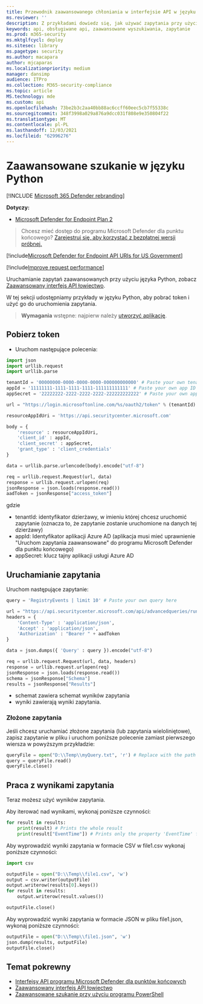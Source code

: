 ```yaml
---
title: Przewodnik zaawansowanego chłoniania w interfejsie API w języku Python
ms.reviewer: ''
description: Z przykładami dowiedz się, jak używać zapytania przy użyciu interfejsu API programu Microsoft Defender for Endpoint, używając języka Python.
keywords: api, obsługiwane api, zaawansowane wyszukiwania, zapytanie
ms.prod: m365-security
ms.mktglfcycl: deploy
ms.sitesec: library
ms.pagetype: security
ms.author: macapara
author: mjcaparas
ms.localizationpriority: medium
manager: dansimp
audience: ITPro
ms.collection: M365-security-compliance
ms.topic: article
MS.technology: mde
ms.custom: api
ms.openlocfilehash: 73be2b3c2aa40bb88ac6ccff60eec5cb7f55338c
ms.sourcegitcommit: 348f3998a029a876a9dcc031f808e9e350804f22
ms.translationtype: MT
ms.contentlocale: pl-PL
ms.lasthandoff: 12/03/2021
ms.locfileid: "62996276"
---
```

# <a name="advanced-hunting-using-python"></a>Zaawansowane szukanie w języku Python

[!INCLUDE [Microsoft 365 Defender rebranding](../../includes/microsoft-defender.md)]

**Dotyczy:** 
- [Microsoft Defender for Endpoint Plan 2](https://go.microsoft.com/fwlink/p/?linkid=2154037)

> Chcesz mieć dostęp do programu Microsoft Defender dla punktu końcowego? [Zarejestruj się, aby korzystać z bezpłatnej wersji próbnej.](https://signup.microsoft.com/create-account/signup?products=7f379fee-c4f9-4278-b0a1-e4c8c2fcdf7e&ru=https://aka.ms/MDEp2OpenTrial?ocid=docs-wdatp-exposedapis-abovefoldlink)

[!include[Microsoft Defender for Endpoint API URIs for US Government](../../includes/microsoft-defender-api-usgov.md)]

[!include[Improve request performance](../../includes/improve-request-performance.md)]

Uruchamianie zapytań zaawansowanych przy użyciu języka Python, zobacz [Zaawansowany interfejs API łowiectwo](run-advanced-query-api.md).

W tej sekcji udostępniamy przykłady w języku Python, aby pobrać token i użyć go do uruchomienia zapytania.

> **Wymagania** wstępne: najpierw należy [utworzyć aplikację](apis-intro.md).

## <a name="get-token"></a>Pobierz token

- Uruchom następujące polecenia:

```python
import json
import urllib.request
import urllib.parse

tenantId = '00000000-0000-0000-0000-000000000000' # Paste your own tenant ID here
appId = '11111111-1111-1111-1111-111111111111' # Paste your own app ID here
appSecret = '22222222-2222-2222-2222-222222222222' # Paste your own app secret here

url = "https://login.microsoftonline.com/%s/oauth2/token" % (tenantId)

resourceAppIdUri = 'https://api.securitycenter.microsoft.com'

body = {
    'resource' : resourceAppIdUri,
    'client_id' : appId,
    'client_secret' : appSecret,
    'grant_type' : 'client_credentials'
}

data = urllib.parse.urlencode(body).encode("utf-8")

req = urllib.request.Request(url, data)
response = urllib.request.urlopen(req)
jsonResponse = json.loads(response.read())
aadToken = jsonResponse["access_token"]
```

gdzie

- tenantId: identyfikator dzierżawy, w imieniu której chcesz uruchomić zapytanie (oznacza to, że zapytanie zostanie uruchomione na danych tej dzierżawy)
- appId: Identyfikator aplikacji Azure AD (aplikacja musi mieć uprawnienie "Uruchom zapytania zaawansowane" do programu Microsoft Defender dla punktu końcowego)
- appSecret: klucz tajny aplikacji usługi Azure AD

## <a name="run-query"></a>Uruchamianie zapytania

 Uruchom następujące zapytanie:

```python
query = 'RegistryEvents | limit 10' # Paste your own query here

url = "https://api.securitycenter.microsoft.com/api/advancedqueries/run"
headers = { 
    'Content-Type' : 'application/json',
    'Accept' : 'application/json',
    'Authorization' : "Bearer " + aadToken
}

data = json.dumps({ 'Query' : query }).encode("utf-8")

req = urllib.request.Request(url, data, headers)
response = urllib.request.urlopen(req)
jsonResponse = json.loads(response.read())
schema = jsonResponse["Schema"]
results = jsonResponse["Results"]
```

- schemat zawiera schemat wyników zapytania
- wyniki zawierają wyniki zapytania.

### <a name="complex-queries"></a>Złożone zapytania

Jeśli chcesz uruchamiać złożone zapytania (lub zapytania wieloliniętowe), zapisz zapytanie w pliku i uruchom poniższe polecenie zamiast pierwszego wiersza w powyższym przykładzie:

```python
queryFile = open("D:\\Temp\\myQuery.txt", 'r') # Replace with the path to your file
query = queryFile.read()
queryFile.close()
```

## <a name="work-with-query-results"></a>Praca z wynikami zapytania

Teraz możesz użyć wyników zapytania.

Aby iterować nad wynikami, wykonaj poniższe czynności:

```python
for result in results:
    print(result) # Prints the whole result
    print(result["EventTime"]) # Prints only the property 'EventTime' from the result
```

Aby wyprowadzić wyniki zapytania w formacie CSV w file1.csv wykonaj poniższe czynności:

```python
import csv

outputFile = open("D:\\Temp\\file1.csv", 'w')
output = csv.writer(outputFile)
output.writerow(results[0].keys())
for result in results:
    output.writerow(result.values())

outputFile.close()
```

Aby wyprowadzić wyniki zapytania w formacie JSON w pliku file1.json, wykonaj poniższe czynności:

```python
outputFile = open("D:\\Temp\\file1.json", 'w')
json.dump(results, outputFile)
outputFile.close()
```

## <a name="related-topic"></a>Temat pokrewny

- [Interfejsy API programu Microsoft Defender dla punktów końcowych](apis-intro.md)
- [Zaawansowany interfejs API łowiectwo](run-advanced-query-api.md)
- [Zaawansowane szukanie przy użyciu programu PowerShell](run-advanced-query-sample-powershell.md)
